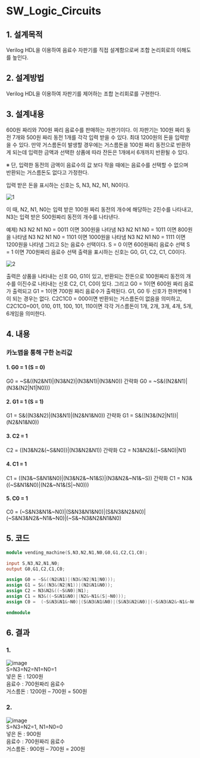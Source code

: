 # SW_Logic_Circuits

## 1. 설계목적
Verilog HDL을 이용하여 음료수 자판기를 직접 설계함으로써 조합 논리회로의 이해도를 높인다.

## 2. 설계방법
Verilog HDL을 이용하여 자판기를 제어하는 조합 논리회로를 구현한다.

## 3. 설계내용
600원 짜리와 700원 짜리 음료수를 판매하는 자판기이다. 이 자판기는 100원 짜리 동전 7개와 500원 짜리 동전 1개를 각각 입력 받을 수 있다. 최대 1200원의 돈을 입력받을 수 있다. 만약 거스름돈이 발생할 경우에는 거스름돈을 100원 짜리 동전으로 반환하게 되는데 입력한 금액과 선택한 상품에 따라 잔돈은 1개에서 6개까지 반환될 수 있다.

※ 단, 입력한 동전의 금액이 음료수의 값 보다 작을 때에는 음료수를 선택할 수 없으며 반환되는 거스름돈도 없다고 가정한다.

입력 받은 돈을 표시하는 신호는 S, N3, N2, N1, N0이다.

![1](https://user-images.githubusercontent.com/58457978/70213829-a7b18000-177d-11ea-95f8-8ce067478882.png)

이 때, N2, N1, N0는 입력 받은 100원 짜리 동전의 개수에 해당하는 2진수를 나타내고,
N3는 입력 받은 500원짜리 동전의 개수를 나타낸다.

예제)
N3 N2 N1 N0 = 0011 이면 300원을 나타냄
N3 N2 N1 N0 = 1011 이면 800원을 나타냄
N3 N2 N1 N0 = 1101 이면 1000원을 나타냄
N3 N2 N1 N0 = 1111 이면 1200원을 나타냄
그리고 S는 음료수 선택이다.
S = 0 이면 600원짜리 음료수 선택
S = 1 이면 700원짜리 음료수 선택
출력을 표시하는 신호는 G0, G1, C2, C1, C0이다.

![2](https://user-images.githubusercontent.com/58457978/70213828-a7b18000-177d-11ea-8ca4-e0643be9d643.png)

출력은 상품을 나타내는 신호 G0, G1이 있고, 반환되는 잔돈으로 100원짜리 동전의 개수를 이진수로 나타내는 신호 C2, C1, C0이 있다. 
그리고 G0 = 1이면 600원 짜리 음료가 출력되고 G1 = 1이면 700원 짜리 음료수가 출력된다. G1, G0 두 신호가 한꺼번에 1이 되는 경우는 없다. C2C1C0 = 000이면 반환되는 거스름돈이 없음을 의미하고, C2C1C0=001, 010, 011, 100, 101, 110이면 각각 거스름돈이 1개, 2개, 3개, 4개, 5개, 6개임을 의미한다. 

## 4. 내용
### 카노맵을 통해 구한 논리값
#### 1. G0 = 1 (S = 0)
G0 = ~S&((N2&N1)|(N3&N2)|(N3&N1)|(N3&N0))
간략화 G0 = ~S&((N2&N1)|(N3&(N2|N1|N0)))

#### 2. G1 = 1 (S = 1)
G1 = S&((N3&N2)|(N3&N1)|(N2&N1&N0))
간략화 G1 = S&((N3&(N2|N1))|(N2&N1&N0))

#### 3. C2 = 1
C2 = ((N3&N2&(~S&N0))|(N3&N2&N1))
간략화 C2 = N3&N2&((~S&N0)|N1)

#### 4. C1 = 1
C1 = ((N3&~S&N1&N0)|(N3&N2&~N1&S)|(N3&N2&~N1&~S))
간략화 C1 = N3&((~S&N1&N0)|(N2&~N1&(S|~N0)))

#### 5. C0 = 1
C0 =  (~S&N3&N1&~N0)|(S&N3&N1&N0)|(S&N3&N2&N0)|(~S&N3&N2&~N1&~N0)|(~S&~N3&N2&N1&N0)


## 5. 코드
```verilog
module vending_machine(S,N3,N2,N1,N0,G0,G1,C2,C1,C0);

input S,N3,N2,N1,N0;
output G0,G1,C2,C1,C0;

assign G0 = ~S&((N2&N1)|(N3&(N2|N1|N0)));
assign G1 = S&((N3&(N2|N1))|(N2&N1&N0));
assign C2 = N3&N2&((~S&N0)|N1);
assign C1 = N3&((~S&N1&N0)|(N2&~N1&(S|~N0)));
assign C0 =  (~S&N3&N1&~N0)|(S&N3&N1&N0)|(S&N3&N2&N0)|(~S&N3&N2&~N1&~N0)|(~S&~N3&N2&N1&N0);

endmodule
```

## 6. 결과
### 1. 
![image](https://user-images.githubusercontent.com/58457978/70213968-e6dfd100-177d-11ea-855b-e92d199f9b45.png)  
S=N3=N2=N1=N0=1  
넣은 돈 : 1200원  
음료수 : 700원짜리 음료수  
거스름돈 : 1200원 – 700원 = 500원  

### 2.
![image](https://user-images.githubusercontent.com/58457978/70213971-e8a99480-177d-11ea-86f6-2a71589fab39.png)  
S=N3=N2=1, N1=N0=0  
넣은 돈 : 900원  
음료수 : 700원짜리 음료수  
거스름돈 : 900원 – 700원 = 200원
